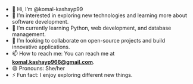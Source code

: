 - 👋 Hi, I’m @komal-kashayp99
- 👀 I’m interested in exploring new technologies and learning more about software development.
- 🌱 I’m currently learning Python, web development, and database management.
- 💞️ I’m looking to collaborate on open-source projects and build innovative applications.
- 📫 How to reach me: You can reach me at **komal.kashayp966@gmail.com**.
- 😄 Pronouns: She/her
- ⚡ Fun fact: I enjoy exploring different new things.

<!---
komal-kashayp99/komal-kashayp99 is a ✨ special ✨ repository because its `README.md` (this file) appears on your GitHub profile.
You can click the Preview link to take a look at your changes.
--->
